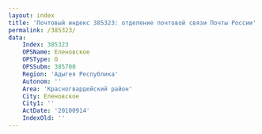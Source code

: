 ```yaml
---
layout: index
title: 'Почтовый индекс 385323: отделение почтовой связи Почты России'
permalink: /385323/
data:
    Index: 385323
    OPSName: Еленовское
    OPSType: О
    OPSSubm: 385700
    Region: 'Адыгея Республика'
    Autonom: ''
    Area: 'Красногвардейский район'
    City: Еленовское
    City1: ''
    ActDate: '20100914'
    IndexOld: ''
---
```

